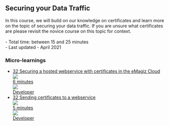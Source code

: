 <div class="ez-academy">
	<div class="ez-academy__body">
		<main class="master">
	<h2 class="title">Securing your Data Traffic</h2>
    <p>
       In this course, we will build on our knowledge on certificates and learn more on the topic of securing your data traffic. If you are unsure what certificates are please revisit the novice course on this topic for context.
        </br></br>
        - Total time: between 15 and 25 minutes
        </br>
        - Last updated - April 2021
    </p>
    <h3 class="title">Micro-learnings</h3>
    <ul class="strip-container">
        <li class="strip">
            <a href="../../docs/microlearning/intermediate-securing-your-data-traffic-securing-a-hosted-webservice-with-certificates-in-the-emagiz-cloud" class="strip__link">
            <label for="" class="strip__label">
                <span>32</span>
                Securing a hosted webservice with certificates in the eMagiz Cloud
            </label>
            <div class="strip__attribute">
                <img class="strip__attribute-icon strip__attribute-icon--duration" src="../../img/icon-duration32.svg"/>
                <div class="strip__attribute-label">6 minutes</div>
            </div>
            <div class="strip__attribute">
                <img class="strip__attribute-icon strip__attribute-icon--roles" src="../../img/icon-roles32.svg"/>
                <div class="strip__attribute-label">Developer</div>
            </div>
        </a>
        </li>
        <li class="strip">
            <a href="../../docs/microlearning/novice-securing-your-data-traffic-sending-certificates-to-a-webservice" class="strip__link">
            <label for="" class="strip__label">
                <span>32</span>
                Sending certificates to a webservice
            </label>
            <div class="strip__attribute">
                <img class="strip__attribute-icon strip__attribute-icon--duration" src="../../img/icon-duration32.svg"/>
                <div class="strip__attribute-label">5 minutes</div>
            </div>
            <div class="strip__attribute">
                <img class="strip__attribute-icon strip__attribute-icon--roles" src="../../img/icon-roles32.svg"/>
                <div class="strip__attribute-label">Developer</div>
            </div>
        </a>
        </li>				  
    </ul>
    </main>
    </div>
</div>